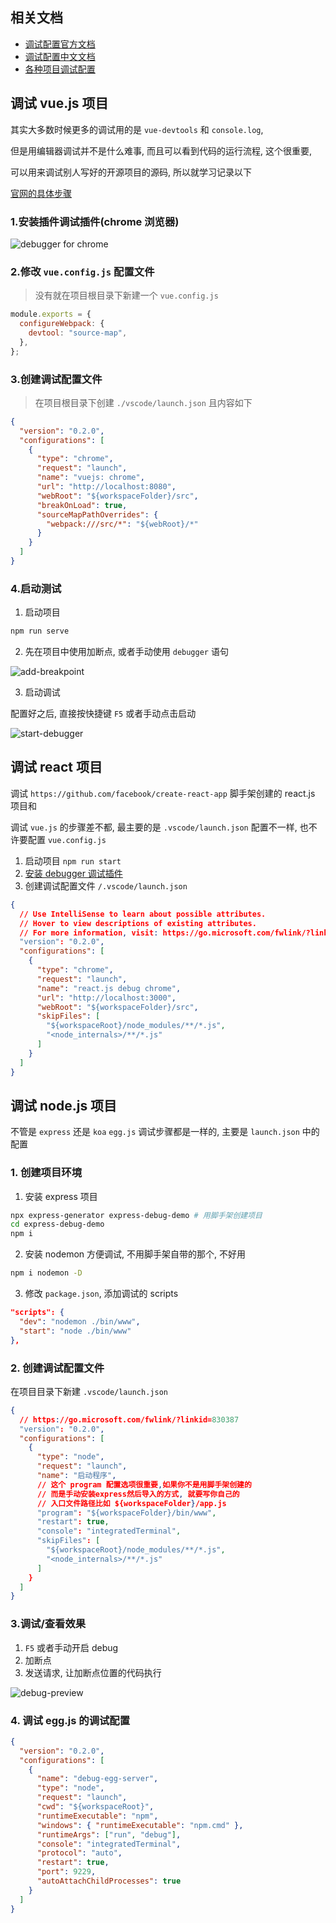 ## 相关文档

- [调试配置官方文档](https://go.microsoft.com/fwlink/?linkid=830387)
- [调试配置中文文档](https://www.bookstack.cn/read/CN-VScode-Docs/md-%E7%BC%96%E8%BE%91%E5%99%A8-%E8%B0%83%E8%AF%95.md)
- [各种项目调试配置](https://github.com/microsoft/vscode-recipes/tree/master)

## 调试 vue.js 项目

其实大多数时候更多的调试用的是 `vue-devtools` 和 `console.log`,

但是用编辑器调试并不是什么难事, 而且可以看到代码的运行流程, 这个很重要,

可以用来调试别人写好的开源项目的源码, 所以就学习记录以下

[官网的具体步骤](https://cn.vuejs.org/v2/cookbook/debugging-in-vscode.html)

### 1.安装插件调试插件(chrome 浏览器)

![debugger for chrome](https://raw.githubusercontent.com/liaohui5/images/main/images/202109172201318.png)

### 2.修改 `vue.config.js` 配置文件

> 没有就在项目根目录下新建一个 `vue.config.js`

```js
module.exports = {
  configureWebpack: {
    devtool: "source-map",
  },
};
```

### 3.创建调试配置文件

> 在项目根目录下创建 `./vscode/launch.json` 且内容如下

```json
{
  "version": "0.2.0",
  "configurations": [
    {
      "type": "chrome",
      "request": "launch",
      "name": "vuejs: chrome",
      "url": "http://localhost:8080",
      "webRoot": "${workspaceFolder}/src",
      "breakOnLoad": true,
      "sourceMapPathOverrides": {
        "webpack:///src/*": "${webRoot}/*"
      }
    }
  ]
}
```

### 4.启动测试

1. 启动项目

```bash
npm run serve
```

2. 先在项目中使用加断点, 或者手动使用 `debugger` 语句

![add-breakpoint](https://raw.githubusercontent.com/liaohui5/images/main/images/202109172208993.png)

3. 启动调试

配置好之后, 直接按快捷键 `F5` 或者手动点击启动

![start-debugger](https://raw.githubusercontent.com/liaohui5/images/main/images/202109172211038.png)

## 调试 react 项目

调试 `https://github.com/facebook/create-react-app` 脚手架创建的 react.js 项目和

调试 `vue.js` 的步骤差不都, 最主要的是 `.vscode/launch.json` 配置不一样, 也不许要配置 `vue.config.js`

1. 启动项目 `npm run start`
2. [安装 debugger 调试插件](/vscode/debug?id=_1安装插件调试插件chrome-浏览器)
3. 创建调试配置文件 `/.vscode/launch.json`

```json
{
  // Use IntelliSense to learn about possible attributes.
  // Hover to view descriptions of existing attributes.
  // For more information, visit: https://go.microsoft.com/fwlink/?linkid=830387
  "version": "0.2.0",
  "configurations": [
    {
      "type": "chrome",
      "request": "launch",
      "name": "react.js debug chrome",
      "url": "http://localhost:3000",
      "webRoot": "${workspaceFolder}/src",
      "skipFiles": [
        "${workspaceRoot}/node_modules/**/*.js",
        "<node_internals>/**/*.js"
      ]
    }
  ]
}
```

## 调试 node.js 项目

不管是 `express` 还是 `koa` `egg.js` 调试步骤都是一样的, 主要是 `launch.json` 中的配置

### 1. 创建项目环境

1. 安装 express 项目

```bash
npx express-generator express-debug-demo # 用脚手架创建项目
cd express-debug-demo
npm i
```

2. 安装 nodemon 方便调试, 不用脚手架自带的那个, 不好用

```bash
npm i nodemon -D
```

3. 修改 `package.json`, 添加调试的 scripts

```json
"scripts": {
  "dev": "nodemon ./bin/www",
  "start": "node ./bin/www"
},
```

### 2. 创建调试配置文件

在项目目录下新建 `.vscode/launch.json`

```json
{
  // https://go.microsoft.com/fwlink/?linkid=830387
  "version": "0.2.0",
  "configurations": [
    {
      "type": "node",
      "request": "launch",
      "name": "启动程序",
      // 这个 program 配置选项很重要,如果你不是用脚手架创建的
      // 而是手动安装express然后导入的方式, 就要写你自己的
      // 入口文件路径比如 ${workspaceFolder}/app.js
      "program": "${workspaceFolder}/bin/www",
      "restart": true,
      "console": "integratedTerminal",
      "skipFiles": [
        "${workspaceRoot}/node_modules/**/*.js",
        "<node_internals>/**/*.js"
      ]
    }
  ]
}
```

### 3.调试/查看效果

1. `F5` 或者手动开启 debug
2. 加断点
3. 发送请求, 让加断点位置的代码执行

![debug-preview](https://raw.githubusercontent.com/liaohui5/images/main/images/202109180131602.png)

### 4. 调试 egg.js 的调试配置

```json
{
  "version": "0.2.0",
  "configurations": [
    {
      "name": "debug-egg-server",
      "type": "node",
      "request": "launch",
      "cwd": "${workspaceRoot}",
      "runtimeExecutable": "npm",
      "windows": { "runtimeExecutable": "npm.cmd" },
      "runtimeArgs": ["run", "debug"],
      "console": "integratedTerminal",
      "protocol": "auto",
      "restart": true,
      "port": 9229,
      "autoAttachChildProcesses": true
    }
  ]
}
```
